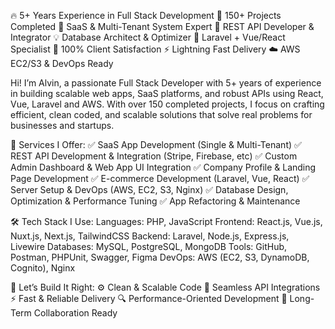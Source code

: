 🔥 5+ Years Experience in Full Stack Development
🧱 150+ Projects Completed
🚀 SaaS & Multi-Tenant System Expert
🔌 REST API Developer & Integrator
💡 Database Architect & Optimizer
🧰 Laravel + Vue/React Specialist
🎯 100% Client Satisfaction
⚡ Lightning Fast Delivery
☁️ AWS EC2/S3 & DevOps Ready

Hi! I’m Alvin, a passionate Full Stack Developer with 5+ years of experience in building scalable web apps, SaaS platforms, and robust APIs using React, Vue, Laravel and AWS. With over 150 completed projects, I focus on crafting efficient, clean coded, and scalable solutions that solve real problems for businesses and startups.

🧠 Services I Offer:
✅ SaaS App Development (Single & Multi-Tenant)
✅ REST API Development & Integration (Stripe, Firebase, etc)
✅ Custom Admin Dashboard & Web App UI Integration
✅ Company Profile & Landing Page Development
✅ E-commerce Development (Laravel, Vue, React)
✅ Server Setup & DevOps (AWS, EC2, S3, Nginx)
✅ Database Design, Optimization & Performance Tuning
✅ App Refactoring & Maintenance

🛠 Tech Stack I Use:
Languages: PHP, JavaScript
Frontend: React.js, Vue.js, Nuxt.js, Next.js, TailwindCSS
Backend: Laravel, Node.js, Express.js, Livewire
Databases: MySQL, PostgreSQL, MongoDB
Tools: GitHub, Postman, PHPUnit, Swagger, Figma
DevOps: AWS (EC2, S3, DynamoDB, Cognito), Nginx

💪 Let’s Build It Right:
⚙️ Clean & Scalable Code
🔁 Seamless API Integrations
⚡ Fast & Reliable Delivery
🔍 Performance-Oriented Development
🤝 Long-Term Collaboration Ready
